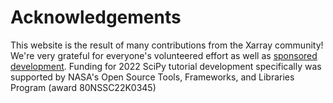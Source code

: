 # Acknowledgements

This website is the result of many contributions from the Xarray community! We're very grateful for everyone's volunteered effort as well as [sponsored development](https://xarray.dev/#sponsors). Funding for 2022 SciPy tutorial development specifically was supported by NASA's Open Source Tools, Frameworks, and Libraries Program (award 80NSSC22K0345)
